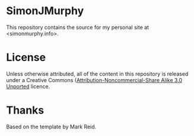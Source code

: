 SimonJMurphy
============

This repository contains the source for my personal site at <simonmurphy.info>.

License
=======

Unless otherwise attributed, all of the content in this repository is released under a Creative Commons ([Attribution-Noncommercial-Share Alike 3.0 Unported](http://creativecommons.org/licenses/by-nc-sa/3.0/) licence. 

Thanks
======
Based on the template by Mark Reid.
